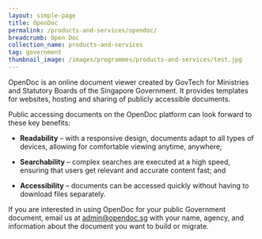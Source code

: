 ```yaml
---
layout: simple-page
title: OpenDoc
permalink: /products-and-services/opendoc/
breadcrumb: Open Doc
collection_name: products-and-services
tag: government
thumbnail_image: /images/programmes/products-and-services/test.jpg
---
```


OpenDoc is an online document viewer created by GovTech for Ministries and Statutory Boards of the Singapore Government. It provides templates for websites, hosting and sharing of publicly accessible documents.
 
Public accessing documents on the OpenDoc platform can look forward to these key benefits:
 
* **Readability** – with a responsive design, documents adapt to all types of devices, allowing for comfortable viewing anytime, anywhere;

* **Searchability** – complex searches are executed at a high speed, ensuring that users get relevant and accurate content fast; and

* **Accessibility** – documents can be accessed quickly without having to download files separately.

If you are interested in using OpenDoc for your public Government document, email us at [admin@opendoc.sg](admin@opendoc.sg) with your name, agency, and information about the document you want to build or migrate.
